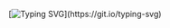 <!-- ### Olá, eu me chamo Victor!  -->
[![Typing SVG](https://readme-typing-svg.demolab.com/?lines=Olá,+me+chamo+Victor+Bernardo!;Seja+bem+vindo!)](https://git.io/typing-svg)
<!--
**victorbern/victorbern** is a ✨ _special_ ✨ repository because its `README.md` (this file) appears on your GitHub profile.

Here are some ideas to get you started:

- 🔭 I’m currently working on ...
- 🌱 I’m currently learning ...
- 👯 I’m looking to collaborate on ...
- 🤔 I’m looking for help with ...
- 💬 Ask me about ...
- 📫 How to reach me: ...
- 😄 Pronouns: ...
- ⚡ Fun fact: ...
-->

